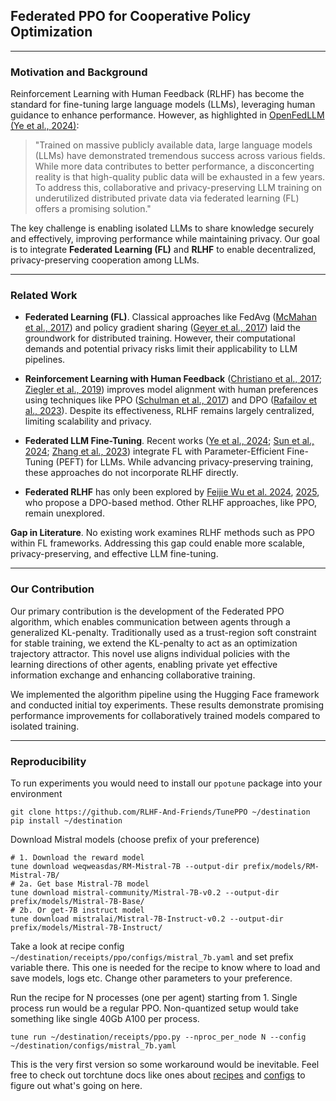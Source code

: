 ## Federated PPO for Cooperative Policy Optimization

---

### Motivation and Background  
Reinforcement Learning with Human Feedback (RLHF) has become the standard for fine-tuning large language models (LLMs), leveraging human guidance to enhance performance. However, as highlighted in [OpenFedLLM (Ye et al., 2024)](https://arxiv.org/abs/2402.06954):  

> "Trained on massive publicly available data, large language models (LLMs) have demonstrated tremendous success across various fields. While more data contributes to better performance, a disconcerting reality is that high-quality public data will be exhausted in a few years. To address this, collaborative and privacy-preserving LLM training on underutilized distributed private data via federated learning (FL) offers a promising solution."

The key challenge is enabling isolated LLMs to share knowledge securely and effectively, improving performance while maintaining privacy. Our goal is to integrate **Federated Learning (FL)** and **RLHF** to enable decentralized, privacy-preserving cooperation among LLMs.

---

### Related Work  

- **Federated Learning (FL)**. Classical approaches like FedAvg ([McMahan et al., 2017](https://arxiv.org/abs/1602.05629)) and policy gradient sharing ([Geyer et al., 2017](https://arxiv.org/abs/1712.07557)) laid the groundwork for distributed training. However, their computational demands and potential privacy risks limit their applicability to LLM pipelines.  

- **Reinforcement Learning with Human Feedback** ([Christiano et al., 2017](https://arxiv.org/abs/1706.03741); [Ziegler et al., 2019](https://arxiv.org/abs/1909.08593)) improves model alignment with human preferences using techniques like PPO ([Schulman et al., 2017](https://arxiv.org/abs/1707.06347)) and DPO ([Rafailov et al., 2023](https://arxiv.org/abs/2305.18290)). Despite its effectiveness, RLHF remains largely centralized, limiting scalability and privacy.  

- **Federated LLM Fine-Tuning**. Recent works ([Ye et al., 2024](https://arxiv.org/abs/2402.06954); [Sun et al., 2024](https://arxiv.org/abs/2403.12313); [Zhang et al., 2023](https://arxiv.org/abs/2305.05644)) integrate FL with Parameter-Efficient Fine-Tuning (PEFT) for LLMs. While advancing privacy-preserving training, these approaches do not incorporate RLHF directly.  

- **Federated RLHF** has only been explored by [Feijie Wu et al. 2024](https://arxiv.org/abs/2407.03038), [2025](https://openreview.net/forum?id=mqNKiEB6pd), who propose a DPO-based method. Other RLHF approaches, like PPO, remain unexplored.  

**Gap in Literature**. No existing work examines RLHF methods such as PPO within FL frameworks. Addressing this gap could enable more scalable, privacy-preserving, and effective LLM fine-tuning.

---

### Our Contribution

Our primary contribution is the development of the Federated PPO algorithm, which enables communication between agents through a generalized KL-penalty. Traditionally used as a trust-region soft constraint for stable training, we extend the KL-penalty to act as an optimization trajectory attractor. This novel use aligns individual policies with the learning directions of other agents, enabling private yet effective information exchange and enhancing collaborative training.

We implemented the algorithm pipeline using the Hugging Face framework and conducted initial toy experiments. These results demonstrate promising performance improvements for collaboratively trained models compared to isolated training.

---

### Reproducibility

To run experiments you would need to install our `ppotune` package into your environment
```
git clone https://github.com/RLHF-And-Friends/TunePPO ~/destination
pip install ~/destination
```
Download Mistral models (choose prefix of your preference)
```
# 1. Download the reward model
tune download weqweasdas/RM-Mistral-7B --output-dir prefix/models/RM-Mistral-7B/
# 2a. Get base Mistral-7B model
tune download mistral-community/Mistral-7B-v0.2 --output-dir prefix/models/Mistral-7B-Base/
# 2b. Or get-7B instruct model
tune download mistralai/Mistral-7B-Instruct-v0.2 --output-dir prefix/models/Mistral-7B-Instruct/
```
Take a look at recipe config `~/destination/receipts/ppo/configs/mistral_7b.yaml` and set prefix variable there. This one is needed for the recipe to know where to load and save models, logs etc. Change other parameters to your preference.

Run the recipe for N processes (one per agent) starting from 1. Single process run would be a regular PPO. Non-quantized setup would take something like single 40Gb A100 per process.
```
tune run ~/destination/receipts/ppo.py --nproc_per_node N --config ~/destination/configs/mistral_7b.yaml
```
This is the very first version so some workaround would be inevitable. Feel free to check out torchtune docs like ones about [recipes](https://pytorch.org/torchtune/stable/deep_dives/recipe_deepdive.html#recipe-deepdive) and [configs](https://pytorch.org/torchtune/stable/deep_dives/configs.html) to figure out what's going on here.
